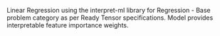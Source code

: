 Linear Regression using the interpret-ml library for Regression - Base problem category as per Ready Tensor specifications. Model provides interpretable feature importance weights.
